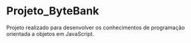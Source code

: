 # Projeto_ByteBank
Projeto realizado para desenvolver os conhecimentos de programação orientada a objetos em JavaScript.
